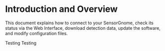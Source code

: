 # Introduction and Overview

This document explains how to connect to your SensorGnome, check its status via the Web Interface, download detection data, update the software, and modify configuration files.

Testing Testing



